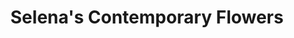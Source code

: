 ---
title: "Selena's Contemporary Flowers"
url: /derby/selenas-contemporary-flowers/
shop: florist
---